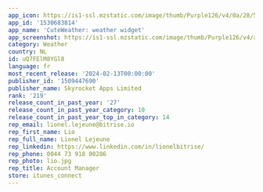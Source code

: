 ```yaml
---
app_icon: https://is1-ssl.mzstatic.com/image/thumb/Purple126/v4/0a/28/5a/0a285ab8-12ef-d4a1-46d5-dbca1a0e864b/AppIcon-0-0-1x_U007emarketing-0-10-0-85-220.png/1024x1024bb.png
app_id: '1530683814'
app_name: 'CuteWeather: weather widget'
app_screenshot: https://is1-ssl.mzstatic.com/image/thumb/Purple126/v4/aa/df/70/aadf7050-264c-797e-3822-9d3c0d4752fd/1159afa2-4364-4750-ba5a-43cb6ff2f0a2_iphone6.5.png/1242x2688bb.png
category: Weather
country: NL
id: uQ7FElM8YGl8
language: fr
most_recent_release: '2024-02-13T00:00:00'
publisher_id: '1509447690'
publisher_name: Skyrocket Apps Limited
rank: '219'
release_count_in_past_year: '27'
release_count_in_past_year_category: 10
release_count_in_past_year_top_in_category: 14
rep_email: lionel.lejeune@bitrise.io
rep_first_name: Lio
rep_full_name: Lionel Lejeune
rep_linkedin: https://www.linkedin.com/in/lionelbitrise/
rep_phone: 0044 73 918 00286
rep_photo: lio.jpg
rep_title: Account Manager
store: itunes_connect
---
```

